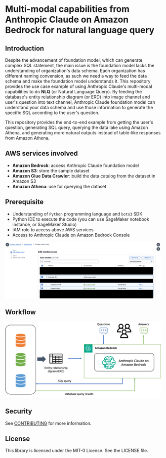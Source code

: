 # Multi-modal capabilities from Anthropic Claude on Amazon Bedrock for natural language query

## Introduction

Despite the advancement of foundation model, which can generate complex SQL statement, the main issue is the foundation model lacks the understanding of organization's data schema. Each organization has different naming convension, as such we need a way to feed the data schema and make the foundation model understands it. This repository provides the use case example of using Anthropic Claude's multi-modal capabilities to do **NLQ** (or Natural Language Query). By feeding the database's entity relationship diagram (or ERD) into image channel and user's question into text channel, Anthropic Claude foundation model can understand your data schema and use those information to generate the specific SQL according to the user's question.

This repository provides the end-to-end example from getting the user's question, generating SQL query, querying the data lake using Amazon Athena, and generating more natural outputs instead of table-like responses from Amazon Athena.

## AWS services involved

- **Amazon Bedrock**: access Anthropic Claude foundation model
- **Amazon S3**: store the sample dataset
- **Amazon Glue Data Crawler**: build the data catalog from the dataset in Amazon S3
- **Amazon Athena**: use for querying the dataset

## Prerequisite

- Understanding of `Python` programming language and `boto3` SDK
- Python IDE to execute the code (you can use SageMaker notebook instance, or SageMaker Studio)
- IAM role to access above AWS services
- Access to Anthropic Claude on Amazon Bedrock Console

![model access](https://github.com/aws-samples/Simplify-natural-language-query-with-Anthropic-Claude-on-Amazon-Bedrock/blob/main/img/bedrock-model-access.png?raw=true)
  

## Workflow

![workflow](https://github.com/aws-samples/Simplify-natural-language-query-with-Anthropic-Claude-on-Amazon-Bedrock/blob/main/img/nlq-application-bedrock.png?raw=true)


## Security

See [CONTRIBUTING](CONTRIBUTING.md#security-issue-notifications) for more information.

## License

This library is licensed under the MIT-0 License. See the LICENSE file.

